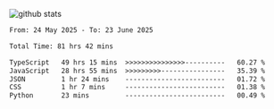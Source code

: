 
![github stats](https://github-readme-stats.vercel.app/api?username=realmahd1&show_icons=true&theme=codeSTACKr&hide_rank=true&count_private=true)

<!--START_SECTION:waka-->

```txt
From: 24 May 2025 - To: 23 June 2025

Total Time: 81 hrs 42 mins

TypeScript   49 hrs 15 mins  >>>>>>>>>>>>>>>----------   60.27 %
JavaScript   28 hrs 55 mins  >>>>>>>>>----------------   35.39 %
JSON         1 hr 24 mins    -------------------------   01.72 %
CSS          1 hr 7 mins     -------------------------   01.38 %
Python       23 mins         -------------------------   00.49 %
```

<!--END_SECTION:waka-->

